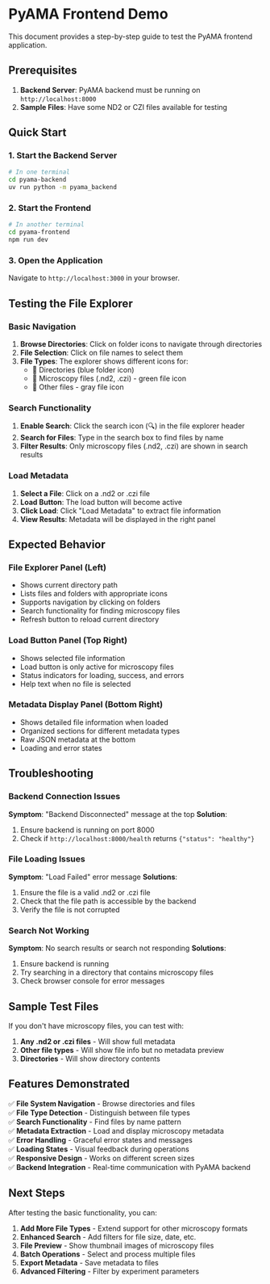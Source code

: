 # PyAMA Frontend Demo

This document provides a step-by-step guide to test the PyAMA frontend application.

## Prerequisites

1. **Backend Server**: PyAMA backend must be running on `http://localhost:8000`
2. **Sample Files**: Have some ND2 or CZI files available for testing

## Quick Start

### 1. Start the Backend Server

```bash
# In one terminal
cd pyama-backend
uv run python -m pyama_backend
```

### 2. Start the Frontend

```bash
# In another terminal
cd pyama-frontend
npm run dev
```

### 3. Open the Application

Navigate to `http://localhost:3000` in your browser.

## Testing the File Explorer

### Basic Navigation

1. **Browse Directories**: Click on folder icons to navigate through directories
2. **File Selection**: Click on file names to select them
3. **File Types**: The explorer shows different icons for:
   - 📁 Directories (blue folder icon)
   - 🔬 Microscopy files (.nd2, .czi) - green file icon
   - 📄 Other files - gray file icon

### Search Functionality

1. **Enable Search**: Click the search icon (🔍) in the file explorer header
2. **Search for Files**: Type in the search box to find files by name
3. **Filter Results**: Only microscopy files (.nd2, .czi) are shown in search results

### Load Metadata

1. **Select a File**: Click on a .nd2 or .czi file
2. **Load Button**: The load button will become active
3. **Click Load**: Click "Load Metadata" to extract file information
4. **View Results**: Metadata will be displayed in the right panel

## Expected Behavior

### File Explorer Panel (Left)
- Shows current directory path
- Lists files and folders with appropriate icons
- Supports navigation by clicking on folders
- Search functionality for finding microscopy files
- Refresh button to reload current directory

### Load Button Panel (Top Right)
- Shows selected file information
- Load button is only active for microscopy files
- Status indicators for loading, success, and errors
- Help text when no file is selected

### Metadata Display Panel (Bottom Right)
- Shows detailed file information when loaded
- Organized sections for different metadata types
- Raw JSON metadata at the bottom
- Loading and error states

## Troubleshooting

### Backend Connection Issues

**Symptom**: "Backend Disconnected" message at the top
**Solution**: 
1. Ensure backend is running on port 8000
2. Check if `http://localhost:8000/health` returns `{"status": "healthy"}`

### File Loading Issues

**Symptom**: "Load Failed" error message
**Solutions**:
1. Ensure the file is a valid .nd2 or .czi file
2. Check that the file path is accessible by the backend
3. Verify the file is not corrupted

### Search Not Working

**Symptom**: No search results or search not responding
**Solutions**:
1. Ensure backend is running
2. Try searching in a directory that contains microscopy files
3. Check browser console for error messages

## Sample Test Files

If you don't have microscopy files, you can test with:

1. **Any .nd2 or .czi files** - Will show full metadata
2. **Other file types** - Will show file info but no metadata preview
3. **Directories** - Will show directory contents

## Features Demonstrated

✅ **File System Navigation** - Browse directories and files  
✅ **File Type Detection** - Distinguish between file types  
✅ **Search Functionality** - Find files by name pattern  
✅ **Metadata Extraction** - Load and display microscopy metadata  
✅ **Error Handling** - Graceful error states and messages  
✅ **Loading States** - Visual feedback during operations  
✅ **Responsive Design** - Works on different screen sizes  
✅ **Backend Integration** - Real-time communication with PyAMA backend  

## Next Steps

After testing the basic functionality, you can:

1. **Add More File Types** - Extend support for other microscopy formats
2. **Enhanced Search** - Add filters for file size, date, etc.
3. **File Preview** - Show thumbnail images of microscopy files
4. **Batch Operations** - Select and process multiple files
5. **Export Metadata** - Save metadata to files
6. **Advanced Filtering** - Filter by experiment parameters